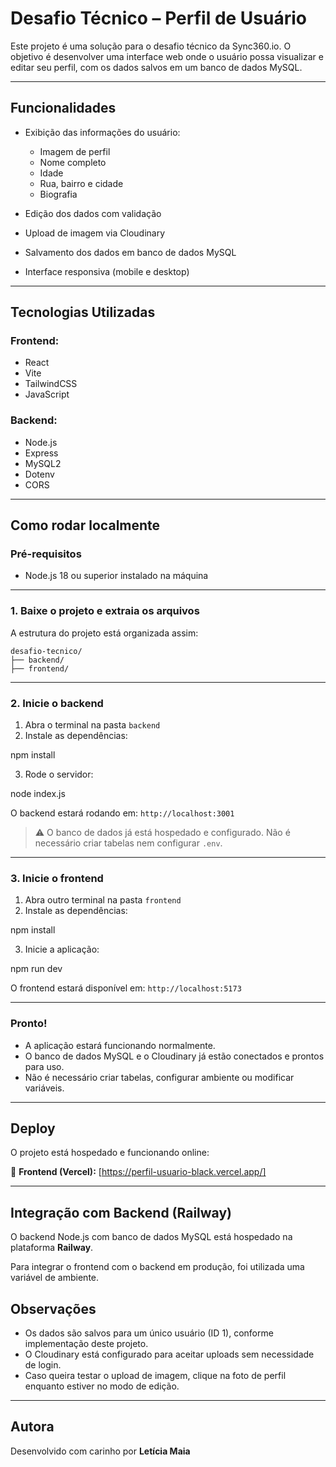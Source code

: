 # Desafio Técnico – Perfil de Usuário

Este projeto é uma solução para o desafio técnico da Sync360.io. O objetivo é desenvolver uma interface web onde o usuário possa visualizar e editar seu perfil, com os dados salvos em um banco de dados MySQL.

---

## Funcionalidades

- Exibição das informações do usuário:
  - Imagem de perfil
  - Nome completo
  - Idade
  - Rua, bairro e cidade
  - Biografia

- Edição dos dados com validação
- Upload de imagem via Cloudinary
- Salvamento dos dados em banco de dados MySQL
- Interface responsiva (mobile e desktop)

---

## Tecnologias Utilizadas

### Frontend:
- React
- Vite
- TailwindCSS
- JavaScript

### Backend:
- Node.js
- Express
- MySQL2
- Dotenv
- CORS

---

## Como rodar localmente

### Pré-requisitos

- Node.js 18 ou superior instalado na máquina

---

### 1. Baixe o projeto e extraia os arquivos

A estrutura do projeto está organizada assim:

```
desafio-tecnico/
├── backend/
├── frontend/

```

---

### 2. Inicie o backend

1. Abra o terminal na pasta `backend`
2. Instale as dependências:

npm install

3. Rode o servidor:

node index.js

O backend estará rodando em: `http://localhost:3001`

> ⚠️ O banco de dados já está hospedado e configurado. Não é necessário criar tabelas nem configurar `.env`.

---

### 3. Inicie o frontend

1. Abra outro terminal na pasta `frontend`
2. Instale as dependências:

npm install

3. Inicie a aplicação:

npm run dev

O frontend estará disponível em: `http://localhost:5173`

---

### Pronto!

- A aplicação estará funcionando normalmente.
- O banco de dados MySQL e o Cloudinary já estão conectados e prontos para uso.
- Não é necessário criar tabelas, configurar ambiente ou modificar variáveis.

---

## Deploy

O projeto está hospedado e funcionando online:

🔗 **Frontend (Vercel):** [https://perfil-usuario-black.vercel.app/]


---

##  Integração com Backend (Railway)

O backend Node.js com banco de dados MySQL está hospedado na plataforma **Railway**.

Para integrar o frontend com o backend em produção, foi utilizada uma variável de ambiente.


## Observações

- Os dados são salvos para um único usuário (ID 1), conforme implementação deste projeto.
- O Cloudinary está configurado para aceitar uploads sem necessidade de login.
- Caso queira testar o upload de imagem, clique na foto de perfil enquanto estiver no modo de edição.

---

## Autora

Desenvolvido com carinho por **Letícia Maia**  
